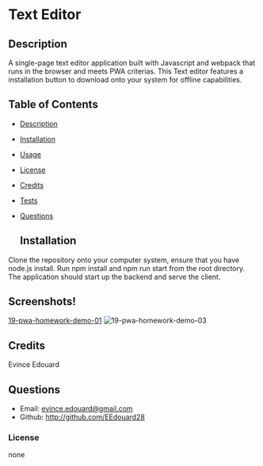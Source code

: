 # Text Editor 
  
  ## Description
 A single-page text editor application built with Javascript and webpack that runs in the browser and meets PWA criterias. This Text editor features a installation button to download onto your system for offline capabilities.

## Table of Contents
- [Description](#description)
- [Installation](#installation)
- [Usage](#usage)
- [License](#license)
- [Credits](#credits)
- [Tests](#tests)
- [Questions](#questions)

  ## Installation
Clone the repository onto your computer system, ensure that you have node.js install. Run npm install and npm run start from the root directory. The application should start up the backend and serve the client.

## Screenshots!
[19-pwa-homework-demo-01](https://user-images.githubusercontent.com/111817163/205190966-3fde2d09-03d1-4392-a5db-41d517f86605.gif)
![19-pwa-homework-demo-03](https://user-images.githubusercontent.com/111817163/205191006-749a5064-0683-417b-a951-5392a2a42480.png)


  ## Credits
  Evince Edouard

  ## Questions
 - Email: evince.edouard@gmail.com
 - Github: http://github.com/EEdouard28

  ### License
  none



